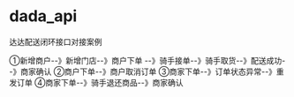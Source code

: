 # dada_api
达达配送闭环接口对接案例

①新增商户--》新增门店--》商户下单 --》骑手接单--》骑手取货--》配送成功--》商家确认
②商户下单--》商户取消订单
③商家下单--》订单状态异常--》重发订单
④商家下单--》骑手退还商品--》商家确认
